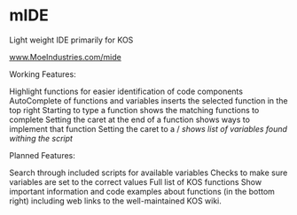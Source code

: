 # mIDE
Light weight IDE primarily for KOS

www.MoeIndustries.com/mide


Working Features:

Highlight functions for easier identification of code components
AutoComplete of functions and variables inserts the selected function in the top right
  Starting to type a function shows the matching functions to complete
  Setting the caret at the end of a function shows ways to implement that function
  Setting the caret to a /<VAR/> shows list of variables found withing the script


Planned Features:

Search through included scripts for available variables
Checks to make sure variables are set to the correct values
Full list of KOS functions
Show important information and code examples about functions (in the bottom right) including web links to the well-maintained KOS wiki.

